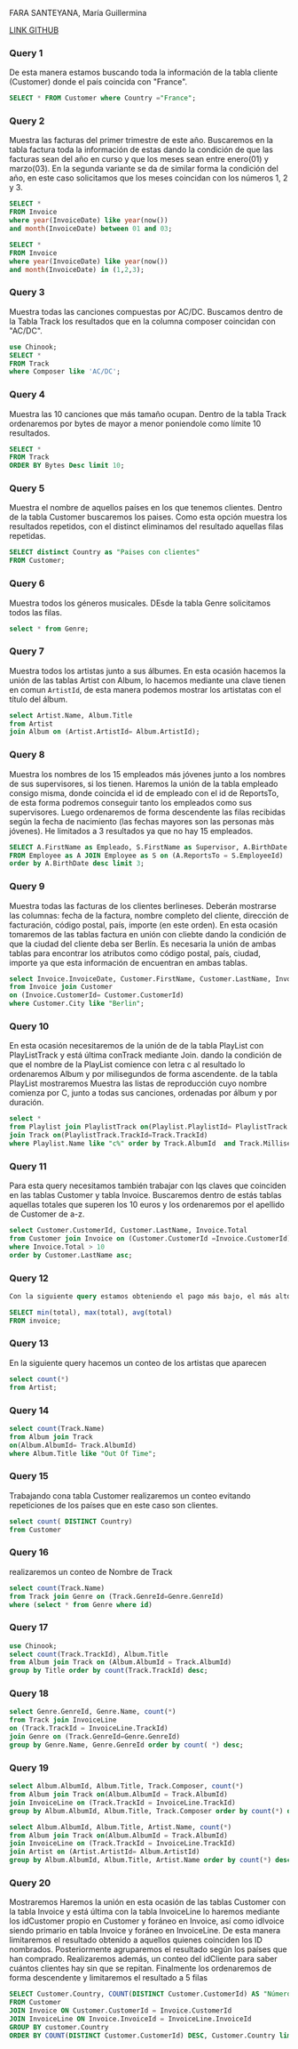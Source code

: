 FARA SANTEYANA, María Guillermina


[LINK GITHUB](https://gitlab.com/guillerminafara/db-profe/-/tree/main/DDL?ref_type=heads)

### Query 1 
De esta manera estamos buscando toda la información de la tabla cliente (Customer) donde el país coincida con "France".
```sql
SELECT * FROM Customer where Country ="France";
```
### Query 2 
Muestra las facturas del primer trimestre de este año.
Buscaremos en la tabla factura toda la información de estas dando la condición de que las facturas sean del año en curso y que los meses sean entre enero(01) y marzo(03).
En la segunda variante se da de similar forma la condición del año, en este caso solicitamos que los meses coincidan con los números 1, 2 y 3.
```sql
SELECT * 
FROM Invoice
where year(InvoiceDate) like year(now()) 
and month(InvoiceDate) between 01 and 03;

SELECT * 
FROM Invoice
where year(InvoiceDate) like year(now()) 
and month(InvoiceDate) in (1,2,3);
```
### Query 3 
Muestra todas las canciones compuestas por AC/DC.
Buscamos dentro de la Tabla Track los resultados que en la columna composer coincidan con "AC/DC".
```sql
use Chinook;
SELECT * 
FROM Track
where Composer like 'AC/DC';
```
### Query 4 
Muestra las 10 canciones que más tamaño ocupan.
Dentro de la tabla Track ordenaremos por bytes de mayor a menor poniendole como límite 10 resultados.
```sql
SELECT *
FROM Track
ORDER BY Bytes Desc limit 10;

```
### Query 5 
Muestra el nombre de aquellos países en los que tenemos clientes.
Dentro de la tabla Customer buscaremos los paises. Como esta opción muestra los resultados repetidos, con el distinct eliminamos del resultado aquellas filas repetidas. 
```sql
SELECT distinct Country as "Paises con clientes"
FROM Customer;
```
### Query 6 
Muestra todos los géneros musicales.
DEsde la tabla Genre solicitamos todos las filas.
```sql
select * from Genre;
```
### Query 7
Muestra todos los artistas junto a sus álbumes.
En esta ocasión hacemos la unión de las tablas Artist con Album, lo hacemos mediante una clave tienen en comun ``ArtistId``, de esta manera podemos mostrar los artistatas con el título del álbum.
```sql
select Artist.Name, Album.Title 
from Artist
join Album on (Artist.ArtistId= Album.ArtistId);
```
### Query 8
Muestra los nombres de los 15 empleados más jóvenes junto a los nombres de
sus supervisores, si los tienen.
Haremos la unión de la tabla empleado consigo misma, donde coincida el id de empleado con el id de ReportsTo, de esta forma podremos conseguir tanto los empleados como sus supervisores. Luego ordenaremos de forma descendente las filas recibidas según la fecha de nacimiento (las fechas mayores son las personas màs jóvenes). He limitados a 3 resultados ya que no hay 15 empleados.
```sql
SELECT A.FirstName as Empleado, S.FirstName as Supervisor, A.BirthDate
FROM Employee as A JOIN Employee as S on (A.ReportsTo = S.EmployeeId)
order by A.BirthDate desc limit 3;
```
### Query 9
Muestra todas las facturas de los clientes berlineses. Deberán mostrarse las columnas:
fecha de la factura, nombre completo del cliente, dirección de facturación,
código postal, país, importe (en este orden).
En esta ocasión tomaremos de las tablas factura en unión con cliebte dando la condición de que la ciudad del cliente deba ser Berlín. Es necesaria la unión de ambas tablas para encontrar los atributos como código postal, país, ciudad,  importe ya que esta información de encuentran en ambas tablas.
```sql
select Invoice.InvoiceDate, Customer.FirstName, Customer.LastName, Invoice.BillingAddress, Customer.PostalCode, Customer.Country, Invoice.Total
from Invoice join Customer 
on (Invoice.CustomerId= Customer.CustomerId)
where Customer.City like "Berlin";
```
### Query 10
En esta ocasión necesitaremos de la unión de de la tabla PlayList con PlayListTrack y está última conTrack mediante Join. dando la condición de que el nombre de la PlayList comience con letra c al resultado lo ordenaremos Album y por milisegundos de forma ascendente. de la tabla PlayList mostraremos 
Muestra las listas de reproducción cuyo nombre comienza por C, junto a todas
sus canciones, ordenadas por álbum y por duración.
```sql
select * 
from Playlist join PlaylistTrack on(Playlist.PlaylistId= PlaylistTrack.PlaylistId)
join Track on(PlaylistTrack.TrackId=Track.TrackId)
where Playlist.Name like "c%" order by Track.AlbumId  and Track.Milliseconds asc ;

```

### Query 11
Para esta query necesitamos también trabajar con lqs claves que coinciden en las tablas Customer y tabla Invoice. Buscaremos dentro de estás tablas aquellas totales que superen los 10 euros y los ordenaremos por el apellido de Customer de a-z.
```sql
select Customer.CustomerId, Customer.LastName, Invoice.Total
from Customer join Invoice on (Customer.CustomerId =Invoice.CustomerId)
where Invoice.Total > 10
order by Customer.LastName asc;
```
### Query 12
```sql
Con la siguiente query estamos obteniendo el pago más bajo, el más alto y un promedio de pagos que se encuentran en la tabla Invoice. 

SELECT min(total), max(total), avg(total) 
FROM invoice;
```
### Query 13
En la siguiente query hacemos un conteo de los artistas  que aparecen 
```sql
select count(*)
from Artist;
```
### Query 14

```sql
select count(Track.Name)
from Album join Track 
on(Album.AlbumId= Track.AlbumId)
where Album.Title like "Out Of Time";
```
### Query 15
Trabajando cona tabla Customer realizaremos un conteo evitando repeticiones de los países que en este caso son clientes. 
```sql
select count( DISTINCT Country)
from Customer 
```
### Query 16
realizaremos un conteo de Nombre de Track 
```sql
select count(Track.Name)
from Track join Genre on (Track.GenreId=Genre.GenreId)
where (select * from Genre where id)

```
### Query 17
```sql
use Chinook;
select count(Track.TrackId), Album.Title
from Album join Track on (Album.AlbumId = Track.AlbumId)
group by Title order by count(Track.TrackId) desc;
```

### Query 18

```sql
select Genre.GenreId, Genre.Name, count(*)
from Track join InvoiceLine
on (Track.TrackId = InvoiceLine.TrackId)
join Genre on (Track.GenreId=Genre.GenreId)
group by Genre.Name, Genre.GenreId order by count( *) desc;
```
### Query 19

```sql
select Album.AlbumId, Album.Title, Track.Composer, count(*)
from Album join Track on(Album.AlbumId = Track.AlbumId)
join InvoiceLine on (Track.TrackId = InvoiceLine.TrackId)
group by Album.AlbumId, Album.Title, Track.Composer order by count(*) desc limit 6;

select Album.AlbumId, Album.Title, Artist.Name, count(*)
from Album join Track on(Album.AlbumId = Track.AlbumId)
join InvoiceLine on (Track.TrackId = InvoiceLine.TrackId) 
join Artist on (Artist.ArtistId= Album.ArtistId)
group by Album.AlbumId, Album.Title, Artist.Name order by count(*) desc limit 6;

```
### Query 20
Mostraremos 
Haremos la unión en esta ocasión de las tablas Customer con la tabla Invoice y está última con la tabla InvoiceLine lo haremos mediante los idCustomer propio en Customer y foráneo en Invoice, así como idIvoice siendo primario en tabla Invoice y foráneo en InvoiceLine. De esta manera limitaremos el resultado obtenido a aquellos quienes coinciden los ID nombrados. Posteriormente agruparemos el resultado según los países que han comprado. Realizaremos además, un conteo del idCliente para saber cuántos clientes hay sin que se repitan. Finalmente los ordenaremos de forma descendente y limitaremos el resultado a 5 filas 
```sql
SELECT Customer.Country, COUNT(DISTINCT Customer.CustomerId) AS "Número de clientes"
FROM Customer 
JOIN Invoice ON Customer.CustomerId = Invoice.CustomerId
JOIN InvoiceLine ON Invoice.InvoiceId = InvoiceLine.InvoiceId
GROUP BY customer.Country
ORDER BY COUNT(DISTINCT Customer.CustomerId) DESC, Customer.Country limit 5;
```

